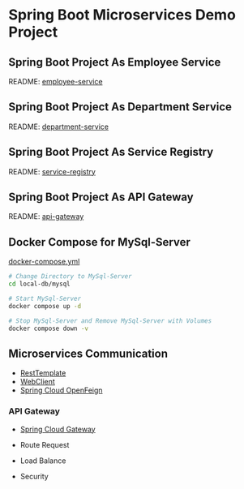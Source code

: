 # Spring Boot Microservices Demo Project

## Spring Boot Project As Employee Service

README: [employee-service](./employee-service/README.md)

## Spring Boot Project As Department Service

README: [department-service](./department-service/README.md)

## Spring Boot Project As Service Registry

README: [service-registry](./service-registry/README.md)

## Spring Boot Project As API Gateway

README: [api-gateway](./api-gateway/README.md)

## Docker Compose for MySql-Server

[docker-compose.yml](local-db/mysql/docker-compose.yml)

```bash
# Change Directory to MySql-Server
cd local-db/mysql
```

```bash
# Start MySql-Server
docker compose up -d
```

```bash
# Stop MySql-Server and Remove MySql-Server with Volumes
docker compose down -v
```

## Microservices Communication

- [RestTemplate](https://docs.spring.io/spring-framework/docs/current/javadoc-api/org/springframework/web/client/RestTemplate.html)
- [WebClient](https://docs.spring.io/spring-framework/docs/current/javadoc-api/org/springframework/web/reactive/function/client/WebClient.html)
- [Spring Cloud OpenFeign](https://spring.io/projects/spring-cloud-openfeign)

### API Gateway

- [Spring Cloud Gateway](https://spring.io/projects/spring-cloud-gateway)

- Route Request
- Load Balance
- Security